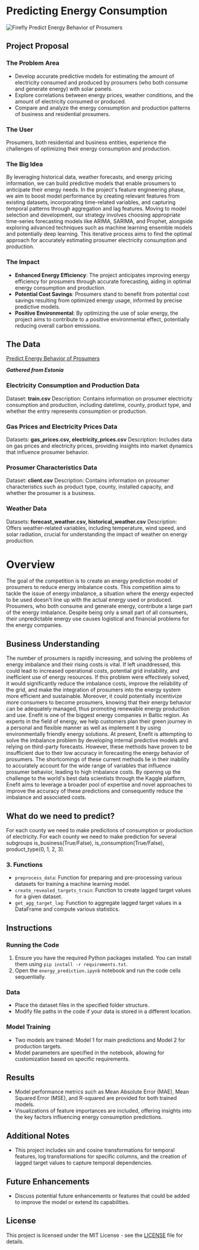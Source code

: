# Predicting Energy Consumption
![Firefly Predict Energy Behavior of Prosumers](https://github.com/RezaDelvari/energyconsumptionrepo/assets/150558004/6b947431-8347-4b31-9d6d-5d7a424ccd99)
## Project Proposal 
### The Problem Area
* Develop accurate predictive models for estimating the amount of electricity consumed and produced by prosumers (who both consume and generate energy) with solar panels.
* Explore correlations between energy prices, weather conditions, and the amount of electricity consumed or produced.
* Compare and analyze the energy consumption and production patterns of business and residential prosumers.
### The User
Prosumers, both residential and business entities, experience the challenges of optimizing their energy consumption and production.
### The Big Idea
By leveraging historical data, weather forecasts, and energy pricing information, we can build predictive models that enable prosumers to anticipate their energy needs. In the project's feature engineering phase, we aim to boost model performance by creating relevant features from existing datasets, incorporating time-related variables, and capturing temporal patterns through aggregation and lag features. Moving to model selection and development, our strategy involves choosing appropriate time-series forecasting models like ARIMA, SARIMA, and Prophet, alongside exploring advanced techniques such as machine learning ensemble models and potentially deep learning. This iterative process aims to find the optimal approach for accurately estimating prosumer electricity consumption and production.
### The Impact
* **Enhanced Energy Efficiency**: The project anticipates improving energy efficiency for prosumers through accurate forecasting, aiding in optimal energy consumption and production.
* **Potential Cost Savings**: Prosumers stand to benefit from potential cost savings resulting from optimized energy usage, informed by precise predictive models.
* **Positive Environmental**: By optimizing the use of solar energy, the project aims to contribute to a positive environmental effect, potentially reducing overall carbon emissions.
## The Data
[Predict Energy Behavior of Prosumers](https://www.kaggle.com/competitions/predict-energy-behavior-of-prosumers/data)

***Gathered from Estonia***
### Electricity Consumption and Production Data
Dataset: **train.csv**
Description: Contains information on prosumer electricity consumption and production, including datetime, county, product type, and whether the entry represents consumption or production.
### Gas Prices and Electricity Prices Data
Datasets: **gas_prices.csv, electricity_prices.csv**
Description: Includes data on gas prices and electricity prices, providing insights into market dynamics that influence prosumer behavior.
### Prosumer Characteristics Data
Dataset: **client.csv**
Description: Contains information on prosumer characteristics such as product type, county, installed capacity, and whether the prosumer is a business.
### Weather Data
Datasets: **forecast_weather.csv, historical_weather.csv**
Description: Offers weather-related variables, including temperature, wind speed, and solar radiation, crucial for understanding the impact of weather on energy production.
# Overview
The goal of the competition is to create an energy prediction model of prosumers to reduce energy imbalance costs.
This competition aims to tackle the issue of energy imbalance, a situation where the energy expected to be used doesn't line up with the actual energy used or produced. Prosumers, who both consume and generate energy, contribute a large part of the energy imbalance. Despite being only a small part of all consumers, their unpredictable energy use causes logistical and financial problems for the energy companies.
## Business Understanding
The number of prosumers is rapidly increasing, and solving the problems of energy imbalance and their rising costs is vital. If left unaddressed, this could lead to increased operational costs, potential grid instability, and inefficient use of energy resources. If this problem were effectively solved, it would significantly reduce the imbalance costs, improve the reliability of the grid, and make the integration of prosumers into the energy system more efficient and sustainable. Moreover, it could potentially incentivize more consumers to become prosumers, knowing that their energy behavior can be adequately managed, thus promoting renewable energy production and use.
Enefit is one of the biggest energy companies in Baltic region. As experts in the field of energy, we help customers plan their green journey in a personal and flexible manner as well as implement it by using environmentally friendly energy solutions.
At present, Enefit is attempting to solve the imbalance problem by developing internal predictive models and relying on third-party forecasts. However, these methods have proven to be insufficient due to their low accuracy in forecasting the energy behavior of prosumers. The shortcomings of these current methods lie in their inability to accurately account for the wide range of variables that influence prosumer behavior, leading to high imbalance costs. By opening up the challenge to the world's best data scientists through the Kaggle platform, Enefit aims to leverage a broader pool of expertise and novel approaches to improve the accuracy of these predictions and consequently reduce the imbalance and associated costs.
## What do we need to predict?
For each county we need to make predicitons of consumption or production of electricity. For each county we need to make prediction for several subgroups is_business(True/False), is_consumption(True/False), product_type(0, 1, 2, 3).

### 3. Functions
- `preprocess_data`: Function for preparing and pre-processing various datasets for training a machine learning model.
- `create_revealed_targets_train`: Function to create lagged target values for a given dataset.
- `get_agg_target_lag`: Function to aggregate lagged target values in a DataFrame and compute various statistics.

## Instructions

### Running the Code
1. Ensure you have the required Python packages installed. You can install them using `pip install -r requirements.txt`.
2. Open the `energy_prediction.ipynb` notebook and run the code cells sequentially.

### Data
- Place the dataset files in the specified folder structure.
- Modify file paths in the code if your data is stored in a different location.

### Model Training
- Two models are trained: Model 1 for main predictions and Model 2 for production targets.
- Model parameters are specified in the notebook, allowing for customization based on specific requirements.

## Results
- Model performance metrics such as Mean Absolute Error (MAE), Mean Squared Error (MSE), and R-squared are provided for both trained models.
- Visualizations of feature importances are included, offering insights into the key factors influencing energy consumption predictions.

## Additional Notes
- This project includes sin and cosine transformations for temporal features, log transformations for specific columns, and the creation of lagged target values to capture temporal dependencies.

## Future Enhancements
- Discuss potential future enhancements or features that could be added to improve the model or extend its capabilities.

## License
This project is licensed under the MIT License - see the [LICENSE](LICENSE) file for details.
